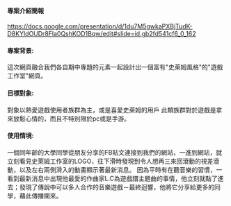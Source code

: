 ####   專案介紹簡報
https://docs.google.com/presentation/d/1du7M5gwkaPXBjTudK-D8KYldOUDr8Fla0QshKOD1Bqw/edit#slide=id.gb2fd541cf6_0_162

####   專案背景:
這次網頁融合我們各自期中專題的元素一起設計出一個富有"史萊姆風格"的"遊戲工作室"網頁。
####   目標對象:
對象以熱愛遊戲使用者族群為主，或是喜愛史萊姆的用戶
此類族群對於遊戲是拿來放鬆心情的，而且不特別限於pc或是手游。

####   使用情境:
一個同年齡的大學同學從朋友分享的FB貼文連接到我們的網站，一進到網站，就立刻看見史萊姆工作室的LOGO，往下滑時發現到令人想再三來回滾動的視差滾動，以及左右兩側滑入的動畫顯示著最新消息。
因為平時有在聽音樂的習慣，一看到最新消息中出現他最愛的作曲家L.C為遊戲譜主題曲的事情，他立刻就點了進去；發現了傳說中可以多人合作的音樂遊戲－最終迴響，他將它分享給更多的同學，藉此傳播開來。


